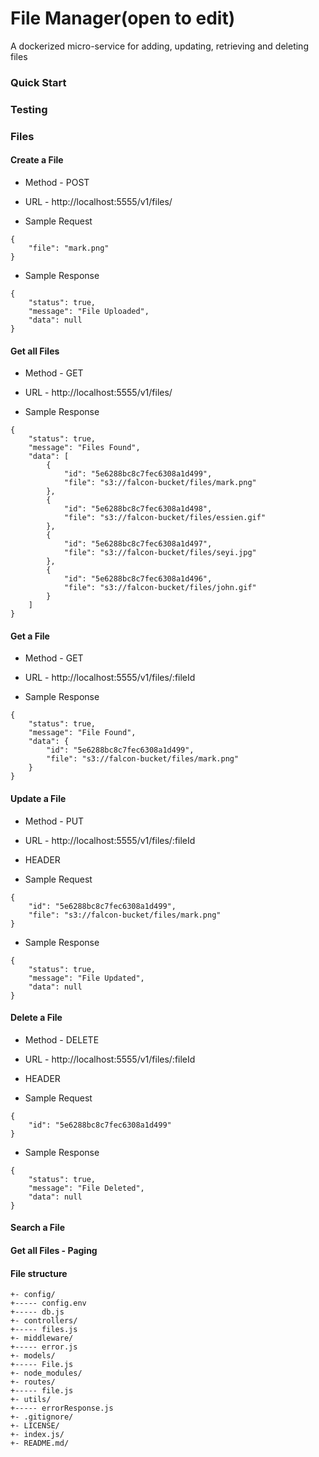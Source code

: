 # File Manager(open to edit)

A dockerized micro-service for adding, updating, retrieving and deleting files

### Quick Start

### Testing

### Files

#### Create a File

* Method - POST

* URL - http://localhost:5555/v1/files/

* Sample Request

```
{
    "file": "mark.png"
}
```

* Sample Response

```
{
    "status": true,
    "message": "File Uploaded",
    "data": null
}
```

#### Get all Files

* Method - GET

* URL - http://localhost:5555/v1/files/

* Sample Response

```
{
    "status": true,
    "message": "Files Found",
    "data": [
        {
            "id": "5e6288bc8c7fec6308a1d499",
            "file": "s3://falcon-bucket/files/mark.png"
        },
        {
            "id": "5e6288bc8c7fec6308a1d498",
            "file": "s3://falcon-bucket/files/essien.gif"
        },
        {
            "id": "5e6288bc8c7fec6308a1d497",
            "file": "s3://falcon-bucket/files/seyi.jpg"
        },
        {
            "id": "5e6288bc8c7fec6308a1d496",
            "file": "s3://falcon-bucket/files/john.gif"
        }
    ]
}
```

#### Get a File

* Method - GET

* URL - http://localhost:5555/v1/files/:fileId

* Sample Response

```
{
    "status": true,
    "message": "File Found",
    "data": {
        "id": "5e6288bc8c7fec6308a1d499",
        "file": "s3://falcon-bucket/files/mark.png"
    }
}
```

#### Update a File

* Method - PUT

* URL - http://localhost:5555/v1/files/:fileId

* HEADER

* Sample Request

```
{
    "id": "5e6288bc8c7fec6308a1d499",
    "file": "s3://falcon-bucket/files/mark.png"
}
```

* Sample Response

```
{
    "status": true,
    "message": "File Updated",
    "data": null
}
```

#### Delete a File

* Method - DELETE

* URL - http://localhost:5555/v1/files/:fileId

* HEADER

* Sample Request

```
{
    "id": "5e6288bc8c7fec6308a1d499"
}
```

* Sample Response

```
{
    "status": true,
    "message": "File Deleted",
    "data": null
}
```

#### Search a File

#### Get all Files - Paging

#### File structure
```
+- config/
+----- config.env
+----- db.js
+- controllers/
+----- files.js
+- middleware/
+----- error.js
+- models/
+----- File.js
+- node_modules/
+- routes/
+----- file.js
+- utils/
+----- errorResponse.js
+- .gitignore/
+- LICENSE/
+- index.js/
+- README.md/
```
